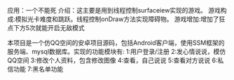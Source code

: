 应用：一个不能死
介绍：这主要是用到线程控制surfaceiew实现的游戏。
游戏构成:模拟光卡难度和跳跃。线程控制onDraw方法实现障碍物。
游戏增加:增加了狂点下方5次就能开启无敌模式
  
本项目是一个仿QQ空间的安卓项目源码，包括Android客户端，使用SSM框架的服务端、mysql数据库。实现的功能模块有:
1:用户登录/注册
2:发心情说说，模仿QQ空间
3:修改个人资料，包含修改图像
4:查看，自己说说
5:查看对方说说
6:私信功能
7:黑名单功能



